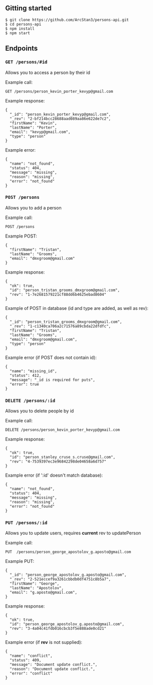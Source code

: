 ## Gitting started 
```
$ git clone https://github.com/ArcStan3/persons-api.git
$ cd persons-api
$ npm install
$ npm start
```

## Endpoints
### `GET /persons/#id`

Allows you to access a person by their id 

Example call:
```
GET /persons/person_kevin_porter_kevyp@gmail.com
```
Example response:
```
{
  "_id": "person_kevin_porter_kevyp@gmail.com",
  "_rev": "2-bf214bcc28688aad089aa86e622de7c2",
  "firstName": "Kevin",
  "lastName": "Porter",
  "email": "kevyp@gmail.com",
  "type": "person"
} 
```
Example error:
```
{
  "name": "not_found",
  "status": 404,
  "message": "missing",
  "reason": "missing",
  "error": "not_found"
}
```

### `POST /persons`

Allows you to add a person

Example call:
```
POST /persons
```
Example POST:
```
{
  "firstName": "Tristan",
  "lastName": "Grooms",
  "email": "dmxgroom@gmail.com"
}
```
Example response:
```
{
  "ok": true,
  "id": "person_tristan_grooms_dmxgroom@gmail.com",
  "rev": "1-7e2681579221cf88dd6b4625ebad8604"
}
```
Example of POST in database (id and type are added, as well as rev):
```
{
  "_id": "person_tristan_grooms_dmxgroom@gmail.com",
  "_rev": "1-c1340ca706a2c71576a89cbda22dfdfc",
  "firstName": "Tristan",
  "lastName": "Grooms",
  "email": "dmxgroom@gmail.com",
  "type": "person"
}
```
Example error (if POST does not contain id):
```
{
  "name": "missing_id",
  "status": 412,
  "message": "_id is required for puts",
  "error": true
}
```

### `DELETE /persons/:id`

Allows you to delete people by id 

Example call:
```
DELETE /persons/person_kevin_porter_kevyp@gmail.com
```
Example response:
```
{
  "ok": true,
  "id": "person_stanley_cruse_s.cruse@gmail.com",
  "rev": "4-7539397ec3e96842298de04658a6d757"
}
```
Example error (if ':id' doesn't match database): 
```
{
  "name": "not_found",
  "status": 404,
  "message": "missing",
  "reason": "missing",
  "error": "not_found"
}
```

### `PUT /persons/:id`

Allows you to update users, requires **current** rev to updatePerson

Example call:
```
PUT  /persons/person_george_apostolov_g.aposto@gmail.com
```
Example PUT: 
```
{
  "_id": "person_george_apostolov_g.aposto@gmail.com",
  "_rev": "2-521eccef9a3261cbbdb0df4751c8b5a7",
  "firstName": "George",
  "lastName": "Apostolov",
  "email": "g.aposto@gmail.com",
}
```
Example response:
```
{
  "ok": true,
  "id": "person_george_apostolov_g.aposto@gmail.com",
  "rev": "3-4a04c41fdb016cbcb3f5e888ade0cd21"
}
```
Example error (if **rev** is not supplied):
```
{
  "name": "conflict",
  "status": 409,
  "message": "Document update conflict.",
  "reason": "Document update conflict.",
  "error": "conflict"
}
```
